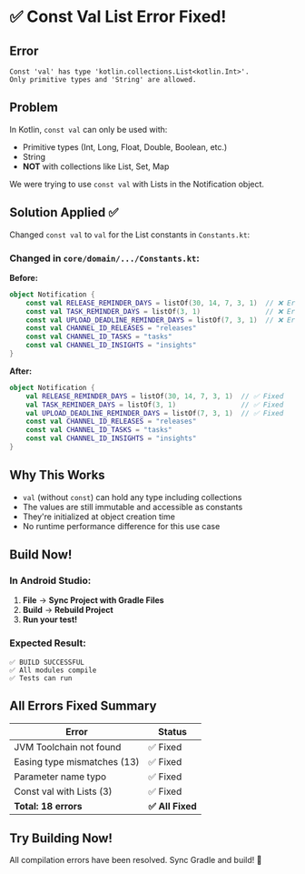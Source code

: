 # ✅ Const Val List Error Fixed!

## Error
```
Const 'val' has type 'kotlin.collections.List<kotlin.Int>'. 
Only primitive types and 'String' are allowed.
```

## Problem
In Kotlin, `const val` can only be used with:
- Primitive types (Int, Long, Float, Double, Boolean, etc.)
- String
- **NOT** with collections like List, Set, Map

We were trying to use `const val` with Lists in the Notification object.

## Solution Applied ✅

Changed `const val` to `val` for the List constants in `Constants.kt`:

### Changed in `core/domain/.../Constants.kt`:

**Before:**
```kotlin
object Notification {
    const val RELEASE_REMINDER_DAYS = listOf(30, 14, 7, 3, 1)  // ❌ Error
    const val TASK_REMINDER_DAYS = listOf(3, 1)                // ❌ Error
    const val UPLOAD_DEADLINE_REMINDER_DAYS = listOf(7, 3, 1)  // ❌ Error
    const val CHANNEL_ID_RELEASES = "releases"
    const val CHANNEL_ID_TASKS = "tasks"
    const val CHANNEL_ID_INSIGHTS = "insights"
}
```

**After:**
```kotlin
object Notification {
    val RELEASE_REMINDER_DAYS = listOf(30, 14, 7, 3, 1)  // ✅ Fixed
    val TASK_REMINDER_DAYS = listOf(3, 1)                // ✅ Fixed
    val UPLOAD_DEADLINE_REMINDER_DAYS = listOf(7, 3, 1)  // ✅ Fixed
    const val CHANNEL_ID_RELEASES = "releases"
    const val CHANNEL_ID_TASKS = "tasks"
    const val CHANNEL_ID_INSIGHTS = "insights"
}
```

## Why This Works

- `val` (without `const`) can hold any type including collections
- The values are still immutable and accessible as constants
- They're initialized at object creation time
- No runtime performance difference for this use case

## Build Now!

### In Android Studio:
1. **File** → **Sync Project with Gradle Files**
2. **Build** → **Rebuild Project**
3. **Run your test!**

### Expected Result:
```
✅ BUILD SUCCESSFUL
✅ All modules compile
✅ Tests can run
```

## All Errors Fixed Summary

| Error | Status |
|-------|--------|
| JVM Toolchain not found | ✅ Fixed |
| Easing type mismatches (13) | ✅ Fixed |
| Parameter name typo | ✅ Fixed |
| Const val with Lists (3) | ✅ Fixed |
| **Total: 18 errors** | **✅ All Fixed** |

## Try Building Now!

All compilation errors have been resolved. Sync Gradle and build! 🚀
